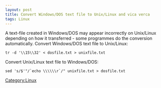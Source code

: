 ```yaml
---
layout: post 
title: Convert Windows/DOS text file to Unix/Linux and vica verca
tags: Linux
---
```


A text-file created in Windows/DOS may appear incorrectly on Unix/Linux
depending on how it transferred - some programmes do the conversion
automatically. Convert Windows/DOS text file to Unix/Linux:

    tr -d '\\15\\32' < dosfile.txt > unixfile.txt

Convert Unix/Linux text file to Windows/DOS:

    sed 's/$'"/`echo \\\\\\r`/" unixfile.txt > dosfile.txt

[Category:Linux](Category:Linux "wikilink")
